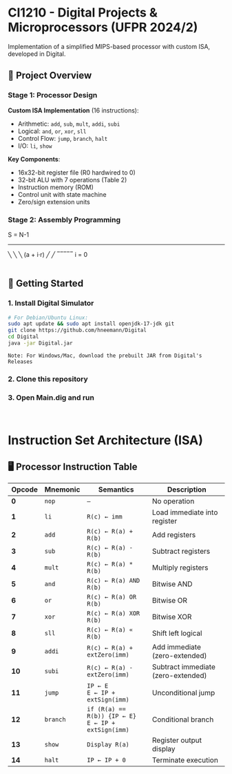 # CI1210 - Digital Projects & Microprocessors (UFPR 2024/2)

Implementation of a simplified MIPS-based processor with custom ISA, developed in Digital.

## 📜 Project Overview

### Stage 1: Processor Design
**Custom ISA Implementation** (16 instructions):
- Arithmetic: `add`, `sub`, `mult`, `addi`, `subi`
- Logical: `and`, `or`, `xor`, `sll`
- Control Flow: `jump`, `branch`, `halt`
- I/O: `li`, `show`

**Key Components**:
- 16x32-bit register file (R0 hardwired to 0)
- 32-bit ALU with 7 operations (Table 2)
- Instruction memory (ROM)
- Control unit with state machine
- Zero/sign extension units

### Stage 2: Assembly Programming
S = N-1
_____
╲
╲
╲ (a + i·r)
╱
╱
‾‾‾‾‾
i = 0
<br>
<br>

## 🚀 Getting Started

### 1. Install Digital Simulator
```bash
# For Debian/Ubuntu Linux:
sudo apt update && sudo apt install openjdk-17-jdk git
git clone https://github.com/hneemann/Digital
cd Digital
java -jar Digital.jar
```
    Note: For Windows/Mac, download the prebuilt JAR from Digital's Releases
### 2. Clone this repository
### 3. Open Main.dig and run


<br>

# Instruction Set Architecture (ISA)

## 🖥️ Processor Instruction Table

| Opcode | Mnemonic | Semantics                  | Description                          |
|--------|----------|----------------------------|--------------------------------------|
| **0**  | `nop`    | `–`                        | No operation                         |
| **1**  | `li`     | `R(c) ← imm`               | Load immediate into register         |
| **2**  | `add`    | `R(c) ← R(a) + R(b)`       | Add registers                        |
| **3**  | `sub`    | `R(c) ← R(a) - R(b)`       | Subtract registers                   |
| **4**  | `mult`   | `R(c) ← R(a) * R(b)`       | Multiply registers                   |
| **5**  | `and`    | `R(c) ← R(a) AND R(b)`     | Bitwise AND                          |
| **6**  | `or`     | `R(c) ← R(a) OR R(b)`      | Bitwise OR                           |
| **7**  | `xor`    | `R(c) ← R(a) XOR R(b)`     | Bitwise XOR                          |
| **8**  | `sll`    | `R(c) ← R(a) « R(b)`       | Shift left logical                   |
| **9**  | `addi`   | `R(c) ← R(a) + extZero(imm)` | Add immediate (zero-extended)       |
| **10** | `subi`   | `R(c) ← R(a) - extZero(imm)` | Subtract immediate (zero-extended)  |
| **11** | `jump`   | `IP ← E`<br>`E ← IP + extSign(imm)` | Unconditional jump                |
| **12** | `branch` | `if (R(a) == R(b)) {IP ← E}`<br>`E ← IP + extSign(imm)` | Conditional branch |
| **13** | `show`   | `Display R(a)`             | Register output display              |
| **14** | `halt`   | `IP ← IP + 0`              | Terminate execution                  |


